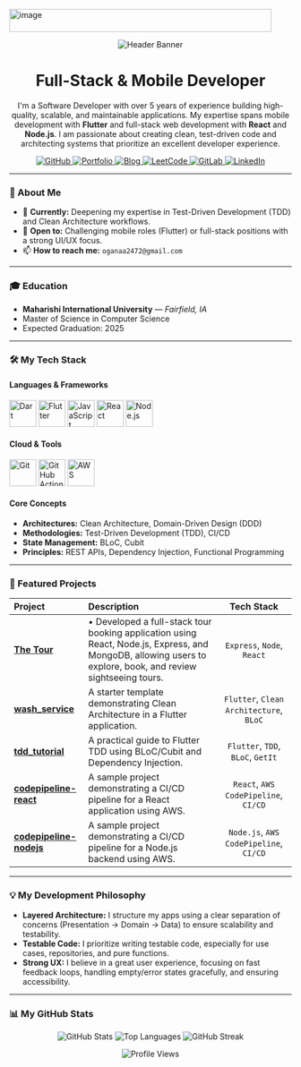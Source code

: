 <img width="468" height="41" alt="image" src="https://github.com/user-attachments/assets/641fbe21-c67f-4b86-a938-0b39d53b88fd" /><p align="center">
  <img src="https://capsule-render.vercel.app/api?type=wave&color=auto&height=220&section=header&text=Gantogtokh%20(Oganaa)&fontSize=70&fontAlignY=38" alt="Header Banner"/>
</p>

<div align="center">

# Full-Stack & Mobile Developer

I'm a Software Developer with over 5 years of experience building high-quality, scalable, and maintainable applications. My expertise spans mobile development with **Flutter** and full-stack web development with **React** and **Node.js**. I am passionate about creating clean, test-driven code and architecting systems that prioritize an excellent developer experience.

</div>

<p align="center">
  <a href="https://github.com/oganaa2472" target="_blank">
    <img src="https://img.shields.io/badge/GitHub-100000?style=for-the-badge&logo=github&logoColor=white" alt="GitHub"/>
  </a>
  <a href="https://portfolio-kohl-phi-92.vercel.app/" target="_blank">
    <img src="https://img.shields.io/badge/My_Portfolio-000?style=for-the-badge&logo=ko-fi&logoColor=white" alt="Portfolio"/>
  </a>
  <a href="https://oganaa.hashnode.dev/" target="_blank">
    <img src="https://img.shields.io/badge/Hashnode-2962FF?style=for-the-badge&logo=hashnode&logoColor=white" alt="Blog"/>
  </a>
  <a href="https://leetcode.com/u/keeplearning99/" target="_blank">
    <img src="https://img.shields.io/badge/-LeetCode-FFA116?style=for-the-badge&logo=LeetCode&logoColor=black" alt="LeetCode"/>
  </a>
  <a href="https://gitlab.com/Gantogtokh" target="_blank">
    <img src="https://img.shields.io/badge/GitLab-FC6D26?style=for-the-badge&logo=gitlab&logoColor=white" alt="GitLab"/>
  </a>
  <a href="https://linkedin.com/in/your-linkedin-username" target="_blank">
    <img src="https://img.shields.io/badge/linkedin-%230077B5.svg?style=for-the-badge&logo=linkedin&logoColor=white" alt="LinkedIn"/>
  </a>
</p>

---

### 📝 About Me
- 🌱 **Currently:** Deepening my expertise in Test-Driven Development (TDD) and Clean Architecture workflows.
- 👯 **Open to:** Challenging mobile roles (Flutter) or full-stack positions with a strong UI/UX focus.
- 📫 **How to reach me:** `oganaa2472@gmail.com`

---

### 🎓 Education
- **Maharishi International University** — *Fairfield, IA*
- Master of Science in Computer Science
- Expected Graduation: 2025

---

### 🛠️ My Tech Stack

#### Languages & Frameworks
<p align-center">
  <img src="https://cdn.jsdelivr.net/gh/devicons/devicon/icons/dart/dart-original.svg" width="48" height="48" alt="Dart" />
  <img src="https://cdn.jsdelivr.net/gh/devicons/devicon/icons/flutter/flutter-original.svg" width="48" height="48" alt="Flutter" />
  <img src="https://cdn.jsdelivr.net/gh/devicons/devicon/icons/javascript/javascript-original.svg" width="48" height="48" alt="JavaScript" />
  <img src="https://cdn.jsdelivr.net/gh/devicons/devicon/icons/react/react-original.svg" width="48" height="48" alt="React" />
  <img src="https://cdn.jsdelivr.net/gh/devicons/devicon/icons/nodejs/nodejs-original.svg" width="48" height="48" alt="Node.js" />
</p>

#### Cloud & Tools
<p align-center">
  <img src="https://cdn.jsdelivr.net/gh/devicons/devicon/icons/git/git-original.svg" width="48" height="48" alt="Git" />
  <img src="https://cdn.jsdelivr.net/gh/devicons/devicon/icons/githubactions/githubactions-original.svg" width="48" height="48" alt="GitHub Actions" />
  <img src="https://cdn.jsdelivr.net/gh/devicons/devicon/icons/amazonwebservices/amazonwebservices-original.svg" width="48" height="48" alt="AWS" />
</p>

#### Core Concepts
- **Architectures:** Clean Architecture, Domain-Driven Design (DDD)
- **Methodologies:** Test-Driven Development (TDD), CI/CD
- **State Management:** BLoC, Cubit
- **Principles:** REST APIs, Dependency Injection, Functional Programming

---

### 🚀 Featured Projects

| Project | Description | Tech Stack |
| :--- | :--- | :---: |
| **[The Tour](https://github.com/oganaa2472/wash_service)** | •	Developed a full-stack tour booking application using React, Node.js, Express, and MongoDB, allowing users to explore, book, and review sightseeing tours. | `Express`, `Node`, `React` |
| **[wash_service](https://github.com/oganaa2472/wash_service)** | A starter template demonstrating Clean Architecture in a Flutter application. | `Flutter`, `Clean Architecture`, `BLoC` |
| **[tdd_tutorial](https://github.com/oganaa2472/tdd_tutorial)** | A practical guide to Flutter TDD using BLoC/Cubit and Dependency Injection. | `Flutter`, `TDD`, `BLoC`, `GetIt` |
| **[codepipeline-react](https://github.com/oganaa2472/codepipeline-react)** | A sample project demonstrating a CI/CD pipeline for a React application using AWS. | `React`, `AWS CodePipeline`, `CI/CD` |
| **[codepipeline-nodejs](https://github.com/oganaa2472/codepipeline-nodejs)** | A sample project demonstrating a CI/CD pipeline for a Node.js backend using AWS. | `Node.js`, `AWS CodePipeline`, `CI/CD` |

---

### 💡 My Development Philosophy

- **Layered Architecture:** I structure my apps using a clear separation of concerns (Presentation → Domain → Data) to ensure scalability and testability.
- **Testable Code:** I prioritize writing testable code, especially for use cases, repositories, and pure functions.
- **Strong UX:** I believe in a great user experience, focusing on fast feedback loops, handling empty/error states gracefully, and ensuring accessibility.

---

### 📊 My GitHub Stats

<p align="center">
  <img src="https://github-readme-stats.vercel.app/api?username=oganaa2472&show_icons=true&theme=radical" alt="GitHub Stats" />
  <img src="https://github-readme-stats.vercel.app/api/top-langs/?username=oganaa2472&layout=compact&theme=radical" alt="Top Languages" />
  <img src="https://github-readme-streak-stats.herokuapp.com/?user=oganaa2472&theme=radical" alt="GitHub Streak" />
</p>

<p align="center">
  <img src="https://komarev.com/ghpvc/?username=oganaa2472&label=Profile%20Views&color=blueviolet&style=flat-square" alt="Profile Views" />
</p>
